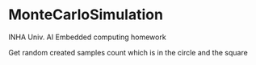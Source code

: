 # MonteCarloSimulation

INHA Univ. AI Embedded computing homework

Get random created samples count which is in the circle and the square
